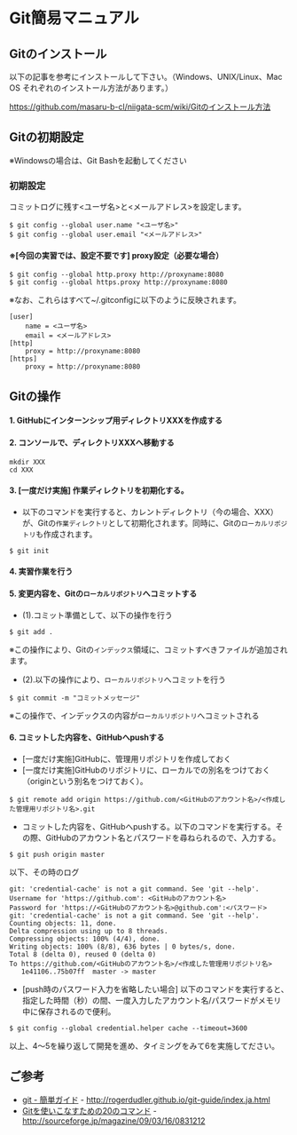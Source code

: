 Git簡易マニュアル
==============

Gitのインストール
---------------------

以下の記事を参考にインストールして下さい。（Windows、UNIX/Linux、Mac OS それぞれのインストール方法があります。）

https://github.com/masaru-b-cl/niigata-scm/wiki/Gitのインストール方法

Gitの初期設定
-----------------

※Windowsの場合は、Git Bashを起動してください

### 初期設定
コミットログに残す<ユーザ名>と<メールアドレス>を設定します。
```
$ git config --global user.name "<ユーザ名>"
$ git config --global user.email "<メールアドレス>"
```

#### ※[今回の実習では、設定不要です] proxy設定（必要な場合）
```
$ git config --global http.proxy http://proxyname:8080
$ git config --global https.proxy http://proxyname:8080
```

※なお、これらはすべて~/.gitconfigに以下のように反映されます。
```
[user]
	name = <ユーザ名>
	email = <メールアドレス>
[http]
	proxy = http://proxyname:8080
[https]
	proxy = http://proxyname:8080
```

Gitの操作
------------

#### 1. GitHubにインターンシップ用ディレクトリXXXを作成する
#### 2. コンソールで、ディレクトリXXXへ移動する
```
mkdir XXX
cd XXX
```
#### 3. [一度だけ実施] 作業ディレクトリを初期化する。
* 以下のコマンドを実行すると、カレントディレクトリ（今の場合、XXX）が、Gitの`作業ディレクトリ`として初期化されます。同時に、Gitの`ローカルリポジトリ`も作成されます。
```
$ git init
```
#### 4. 実習作業を行う

#### 5. 変更内容を、Gitの`ローカルリポジトリ`へコミットする
* (1).コミット準備として、以下の操作を行う
```
$ git add .
```
※この操作により、Gitの`インデックス`領域に、コミットすべきファイルが追加されます。
* (2).以下の操作により、`ローカルリポジトリ`へコミットを行う
```
$ git commit -m "コミットメッセージ"
```
※この操作で、インデックスの内容が`ローカルリポジトリ`へコミットされる
#### 6. コミットした内容を、GitHubへpushする
* [一度だけ実施]GitHubに、管理用リポジトリを作成しておく
* [一度だけ実施]GitHubのリポジトリに、ローカルでの別名をつけておく（originという別名をつけておく）。
```
$ git remote add origin https://github.com/<GitHubのアカウント名>/<作成した管理用リポジトリ名>.git
```
* コミットした内容を、GitHubへpushする。以下のコマンドを実行する。その際、GitHubのアカウント名とパスワードを尋ねられるので、入力する。
```
$ git push origin master
```
以下、その時のログ
```
git: 'credential-cache' is not a git command. See 'git --help'.
Username for 'https://github.com': <GitHubのアカウント名>
Password for 'https://<GitHubのアカウント名>@github.com':<パスワード>
git: 'credential-cache' is not a git command. See 'git --help'.
Counting objects: 11, done.
Delta compression using up to 8 threads.
Compressing objects: 100% (4/4), done.
Writing objects: 100% (8/8), 636 bytes | 0 bytes/s, done.
Total 8 (delta 0), reused 0 (delta 0)
To https://github.com/<GitHubのアカウント名>/<作成した管理用リポジトリ名>
   1e41106..75b07ff  master -> master
```
* [push時のパスワード入力を省略したい場合] 以下のコマンドを実行すると、指定した時間（秒）の間、一度入力したアカウント名/パスワードがメモリ中に保存されるので便利。
```
$ git config --global credential.helper cache --timeout=3600
```

以上、4～5を繰り返して開発を進め、タイミングをみて6を実施してださい。

ご参考
------

* [git - 簡単ガイド](http://rogerdudler.github.io/git-guide/index.ja.html) - http://rogerdudler.github.io/git-guide/index.ja.html
* [Gitを使いこなすための20のコマンド](http://sourceforge.jp/magazine/09/03/16/0831212) - http://sourceforge.jp/magazine/09/03/16/0831212
